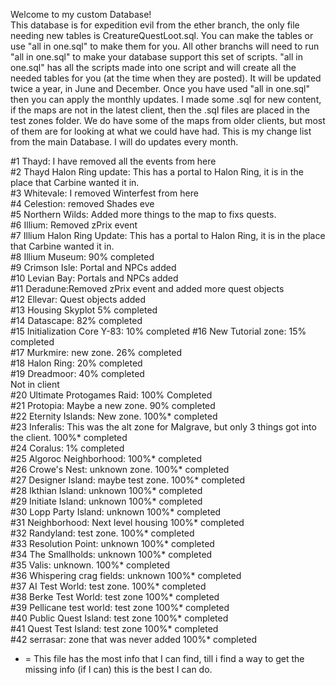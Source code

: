Welcome to my custom Database!                                                                                                                                                                                   
This database is for expedition evil from the ether branch, the only file needing new tables is CreatureQuestLoot.sql. You can make the tables or use "all in one.sql" to make them for you. All other branchs will need to run "all in one.sql" to make your database support this set of scripts. "all in one.sql" has all the scripts made into one script and will create all the needed tables for you (at the time when they are posted). It will be updated twice a year, in June and December. Once you have used "all in one.sql" then you can apply the monthly updates.
I made some .sql for new content, if the maps are not in the latest client, then the .sql files are placed in the test zones folder. We do have some of the maps from older clients, but most of them are for looking at what we could have had.
This is my change list from the main Database. I will do updates every month.   
                                                      
#1  Thayd: I have removed all the events from here            
#2  Thayd Halon Ring update: This has a portal to Halon Ring, it is in the place that Carbine wanted it in.                                       
#3  Whitevale: I removed Winterfest from here                                                                                              
#4  Celestion: removed Shades eve                                                                                     
#5  Northern Wilds: Added more things to the map to fixs quests.                                               
#6  Illium: Removed zPrix event                                                                      
#7  Illium Halon Ring Update: This has a portal to Halon Ring, it is in the place that Carbine wanted it in.                                                                         
#8  Illium Museum: 90% completed                                                                                                                  
#9  Crimson Isle: Portal and NPCs added                                                                                                               
#10 Levian Bay: Portals and NPCs added                                                                                                      
#11 Deradune:Removed zPrix event and added more quest objects                                                                                             
#12 Ellevar: Quest objects added                                                                                                                
#13 Housing Skyplot 5% completed                                                                                                   
#14 Datascape: 82% completed                                                                             
#15 Initialization Core Y-83: 10% completed 
#16 New Tutorial zone: 15% completed                                                                        
#17 Murkmire: new zone. 26% completed                                                                   
#18 Halon Ring: 20% completed                                                               
#19 Dreadmoor: 40% completed                                                                                                                                                      
Not in client                                                                                                           
#20 Ultimate Protogames Raid: 100% Completed                                                                            
#21 Protopia: Maybe a new zone. 90% completed                                                               
#22 Eternity Islands: New zone. 100%* completed                                           
#23 Inferalis: This was the alt zone for Malgrave, but only 3 things got into the client. 100%* completed         
#24 Coralus: 1% completed                                                                       
#25 Algoroc Neighborhood: 100%* completed                                                        
#26 Crowe's Nest: unknown zone. 100%* completed                                                        
#27 Designer Island: maybe test zone. 100%* completed                                                          
#28 Ikthian Island: unknown 100%* completed                                                               
#29 Initiate Island: unknown 100%* completed                                                                   
#30 Lopp Party Island: unknown 100%* completed                                                              
#31 Neighborhood: Next level housing  100%* completed                                                                         
#32 Randyland: test zone. 100%* completed                                                              
#33 Resolution Point: unknown 100%* completed                                                           
#34 The Smallholds: unknown 100%* completed                                                          
#35 Valis: unknown. 100%* completed                                                                 
#36 Whispering crag fields: unknown 100%* completed                                                  
#37 AI Test World: test zone. 100%* completed                                                       
#38 Berke Test World: test zone 100%* completed                                                        
#39 Pellicane test world: test zone 100%* completed                                                  
#40 Public Quest Island: test zone 100%* completed                                                     
#41 Quest Test Island: test zone 100%* completed                                                                                    
#42 serrasar: zone that was never added 100%* completed                                                                                                                                                            


* = This file has the most info that I can find, till i find a way to get the missing info (if I can) this is the best I can do.

